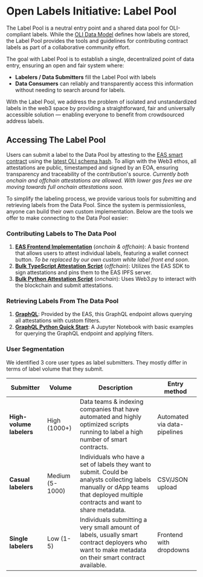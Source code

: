 # Open Labels Initiative: Label Pool

The Label Pool is a neutral entry point and a shared data pool for OLI-compliant labels. While the [OLI Data Model](/././1_data_model/README.md) defines how labels are stored, the Label Pool provides the tools and guidelines for contributing contract labels as part of a collaborative community effort.

The goal with Label Pool is to establish a single, decentralized point of data entry, ensuring an open and fair system where:

- **Labelers / Data Submitters** fill the Label Pool with labels
- **Data Consumers** can reliably and transparently access this information without needing to search around for labels.

With the Label Pool, we address the problem of isolated and unstandardized labels in the web3 space by providing a straightforward, fair and universally accessible solution — enabling everyone to benefit from crowdsourced address labels.

## Accessing The Label Pool

Users can submit a label to the Data Pool by attesting to the [EAS smart contract](https://github.com/ethereum-attestation-service/eas-contracts?tab=readme-ov-file#base) using the [latest OLI schema hash](attestation_schema/EAS_schema_versioning.yml). To allign with the Web3 ethos, all attestations are public, timestamped and signed by an EOA, ensuring transparency and traceability of the contribution's source. *Currently both onchain and offchain attestations are allowed. With lower gas fees we are moving towards full onchain attestations soon.* 

To simplify the labeling process, we provide various tools for submitting and retrieving labels from the Data Pool. Since the system is permissionless, anyone can build their own custom implementation. Below are the tools we offer to make connecting to the Data Pool easier:

### Contributing Labels to The Data Pool

1. **[EAS Frontend Implementation](https://base.easscan.org/attestation/attestWithSchema/0xb763e62d940bed6f527dd82418e146a904e62a297b8fa765c9b3e1f0bc6fdd68)** (*onchain & offchain*): A basic frontend that allows users to attest individual labels, featuring a wallet connect button. *To be replaced by our own custom white label front end soon*.
2. **[Bulk TypeScript Attestation Script](tooling_attesting/bulk_offchain_typescript/README.md)** (*offchain*): Utilizes the EAS SDK to sign attestations and pins them to the EAS IPFS server.
3. **[Bulk Python Attestation Script](tooling_attesting/bulk_onchain_python/README.md)** (*onchain*): Uses Web3.py to interact with the blockchain and submit attestations.

### Retrieving Labels From The Data Pool

1. **[GraphQL](https://base.easscan.org/graphql)**: Provided by the EAS, this GraphQL endpoint allows querying all attestations with custom filters.  
2. **[GraphQL Python Quick Start](tooling_retrieval/graphql_python/README.md)**: A Jupyter Notebook with basic examples for querying the GraphQL endpoint and applying filters.  

### User Segmentation 

We identified 3 core user types as label submitters. They mostly differ in terms of label volume that they submit.

| Submitter                | Volume        | Description | Entry method
  |------------------------|--------------------|-------------|------------
  | **High-volume labelers** | High (1000+)       | Data teams & indexing companies that have automated and highly optimized scripts running to label a high number of smart contracts. | Automated via data-pipelines |
  | **Casual labelers**      | Medium (5-1000)    | Individuals who have a set of labels they want to submit. Could be analysts collecting labels manually or dApp teams that deployed multiple contracts and want to share metadata. | CSV/JSON upload |
  | **Single labelers**      | Low (1-5)         | Individuals submitting a very small amount of labels, usually smart contract deployers who want to make metadata on their smart contract available. | Frontend with dropdowns |
